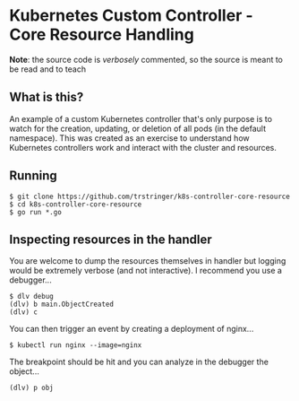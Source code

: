 # Kubernetes Custom Controller - Core Resource Handling

**Note**: the source code is _verbosely_ commented, so the source is meant to be read and to teach

## What is this?

An example of a custom Kubernetes controller that's only purpose is to watch for the creation, updating, or deletion of all pods (in the default namespace). This was created as an exercise to understand how Kubernetes controllers work and interact with the cluster and resources.

## Running

```console
$ git clone https://github.com/trstringer/k8s-controller-core-resource
$ cd k8s-controller-core-resource
$ go run *.go
```

## Inspecting resources in the handler

You are welcome to dump the resources themselves in handler but logging would be extremely verbose (and not interactive). I recommend you use a debugger...

```console
$ dlv debug
(dlv) b main.ObjectCreated
(dlv) c
```

You can then trigger an event by creating a deployment of nginx...

```console
$ kubectl run nginx --image=nginx
```

The breakpoint should be hit and you can analyze in the debugger the object...

```
(dlv) p obj
```
